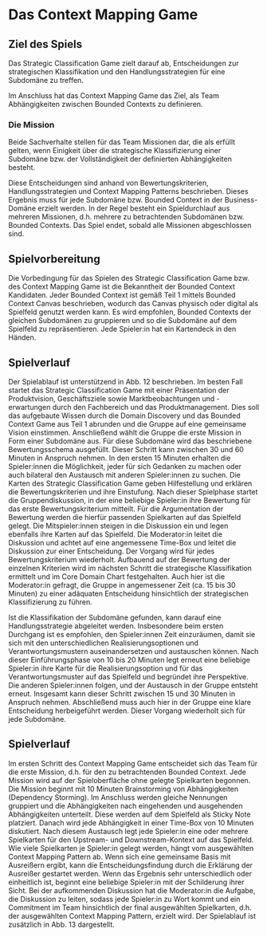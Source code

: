 # Das Context Mapping Game

## Ziel des Spiels
Das Strategic Classification Game zielt darauf ab, Entscheidungen zur strategischen Klassifikation und den 
Handlungsstrategien für eine Subdomäne zu treffen. 

Im Anschluss hat das Context Mapping Game das Ziel, als Team Abhängigkeiten zwischen Bounded Contexts zu definieren. 

### Die Mission

Beide Sachverhalte stellen für das Team Missionen dar, die als erfüllt gelten, wenn Einigkeit über die strategische 
Klassifizierung einer Subdomäne bzw. der Vollständigkeit der definierten Abhängigkeiten besteht. 

Diese Entscheidungen sind anhand von Bewertungskriterien, Handlungsstrategien und Context Mapping Patterns beschrieben. 
Dieses Ergebnis muss für jede Subdomäne bzw. Bounded Context in der Business-Domäne erzielt werden. 
In der Regel besteht ein Spieldurchlauf aus mehreren Missionen, d.h. mehrere zu betrachtenden Subdomänen bzw. Bounded Contexts. 
Das Spiel endet, sobald alle Missionen abgeschlossen sind.

## Spielvorbereitung
Die Vorbedingung für das Spielen des Strategic Classification Game bzw. des Context Mapping Game ist die Bekanntheit 
der Bounded Context Kandidaten. Jeder Bounded Context ist gemäß Teil 1 mittels Bounded Context Canvas beschrieben, 
wodurch das Canvas physisch oder digital als Spielfeld genutzt werden kann. Es wird empfohlen, Bounded Contexts der 
gleichen Subdomänen zu gruppieren und so die Subdomäne auf dem Spielfeld zu repräsentieren. 
Jede Spieler:in hat ein Kartendeck in den Händen.

## Spielverlauf
Der Spielablauf ist unterstützend in Abb. 12 beschrieben. Im besten Fall startet das Strategic Classification Game mit 
einer Präsentation der Produktvision, Geschäftsziele sowie Marktbeobachtungen und -erwartungen durch den Fachbereich 
und das Produktmanagement. Dies soll das aufgebaute Wissen durch die Domain Discovery und das Bounded Context Game aus 
Teil 1 abrunden und die Gruppe auf eine gemeinsame Vision einstimmen. Anschließend wählt die Gruppe die erste Mission 
in Form einer Subdomäne aus. Für diese Subdomäne wird das beschriebene Bewertungsschema ausgefüllt. Dieser Schritt kann 
zwischen 30 und 60 Minuten in Anspruch nehmen. In den ersten 15 Minuten erhalten die Spieler:innen die Möglichkeit, 
jeder für sich Gedanken zu machen oder auch bilateral den Austausch mit anderen Spieler:innen zu suchen. 
Die Karten des Strategic Classification Game geben Hilfestellung und erklären die Bewertungskriterien und ihre Einstufung. 
Nach dieser Spielphase startet die Gruppendiskussion, in der eine beliebige Spieler:in ihre Bewertung für das erste 
Bewertungskriterium mitteilt. Für die Argumentation der Bewertung werden die hierfür passenden Spielkarten auf das
Spielfeld gelegt. Die Mitspieler:innen steigen in die Diskussion ein und legen ebenfalls ihre Karten auf das Spielfeld.
Die Moderator:in leitet die Diskussion und achtet auf eine angemessene Time-Box und leitet die Diskussion zur einer 
Entscheidung. Der Vorgang wird für jedes Bewertungskriterium wiederholt.
Aufbauend auf der Bewertung der einzelnen Kriterien wird im nächsten Schritt die strategische Klassifikation ermittelt 
und im Core Domain Chart festgehalten. Auch hier ist die Moderator:in gefragt, die Gruppe in angemessener 
Zeit (ca. 15 bis 30 Minuten) zu einer adäquaten Entscheidung hinsichtlich der strategischen Klassifizierung zu führen.

Ist die Klassifikation der Subdomäne gefunden, kann darauf eine Handlungsstrategie abgeleitet werden. 
Insbesondere beim ersten Durchgang ist es empfohlen, den Spieler:innen Zeit einzuräumen, damit sie sich mit den 
unterschiedlichen Realisierungsoptionen und Verantwortungsmustern auseinandersetzen und austauschen können. 
Nach dieser Einführungsphase von 10 bis 20 Minuten legt erneut eine beliebige Spieler:in ihre Karte für die 
Realisierungsoption und für das Verantwortungsmuster auf das Spielfeld und begründet ihre Perspektive. 
Die anderen Spieler:innen folgen, und der Austausch in der Gruppe entsteht erneut. Insgesamt kann dieser Schritt 
zwischen 15 und 30 Minuten in Anspruch nehmen. Abschließend muss auch hier in der Gruppe eine klare Entscheidung 
herbeigeführt werden. Dieser Vorgang wiederholt sich für jede Subdomäne.

## Spielverlauf

Im ersten Schritt des Context Mapping Game entscheidet sich das Team für die erste Mission, d.h. für den zu 
betrachtenden Bounded Context. Jede Mission wird auf der Spieloberfläche ohne gelegte Spielkarten begonnen. 
Die Mission beginnt mit 10 Minuten Brainstorming von Abhängigkeiten (Dependency Storming). Im Anschluss werden 
gleiche Nennungen gruppiert und die Abhängigkeiten nach eingehenden und ausgehenden Abhängigkeiten unterteilt. 
Diese werden auf dem Spielfeld als Sticky Note platziert. Danach wird jede Abhängigkeit in einer Time-Box von 
10 Minuten diskutiert. Nach diesem Austausch legt jede Spieler:in eine oder mehrere Spielkarten für den 
Upstream- und Downstream-Kontext auf das Spielfeld. Wie viele Spielkarten je Spieler:in gelegt werden, 
hängt vom ausgewählten Context Mapping Pattern ab. Wenn sich eine gemeinsame Basis mit Ausreißern ergibt, 
kann die Entscheidungsfindung durch die Erklärung der Ausreißer gestartet werden. Wenn das Ergebnis sehr unterschiedlich
oder einheitlich ist, beginnt eine beliebige Spieler:in mit der Schilderung ihrer Sicht. Bei der aufkommenden Diskussion
hat die Moderator:in die Aufgabe, die Diskussion zu leiten, sodass jede Spieler:in zu Wort kommt und ein Commitment im Team
hinsichtlich der final ausgewählten Spielkarten, d.h. der ausgewählten Context Mapping Pattern, erzielt wird. 
Der Spielablauf ist zusätzlich in Abb. 13 dargestellt.

